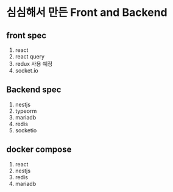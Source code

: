 # 심심해서 만든 Front and Backend



## front spec
1. react
2. react query
3. redux 사용 예정
4. socket.io 


## Backend spec
1. nestjs
2. typeorm
3. mariadb
4. redis
5. socketio


## docker compose
1. react
2. nestjs
3. redis
4. mariadb